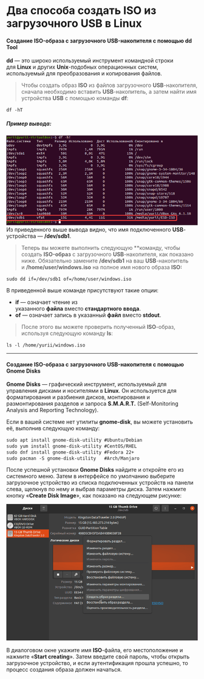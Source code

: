# Два способа создать ISO из загрузочного USB в Linux

#### Создание ISO-образа с загрузочного USB-накопителя с помощью dd Tool

**dd** — это широко используемый инструмент командной строки для **Linux** и других **Unix**-подобных операционных систем, используемый для преобразования и копирования файлов.

>Чтобы создать образ **ISO** из файлов загрузочного **USB**-накопителя, сначала необходимо вставить **USB**-накопитель, а затем найти имя устройства **USB** с помощью команды **df**:
```shell
df -hT
```
##### Пример вывода:

[![df|800](/Media/Pictures/ISO_From_USB/image_1.png)](https://blog.sedicomm.com/wp-content/uploads/2019/05/izobrazhenie_2021-02-08_193704.png)
Из приведенного выше вывода видно, что имя подключенного **USB**-устройства — **/dev/sdb1**.

>Теперь вы можете выполнить следующую **команду, чтобы создать **ISO-образ** с загрузочного **USB**-накопителя, как показано ниже. Обязательно замените **/dev/sdb1** на ваш **USB**-накопитель и **/home/user/windows.iso** на полное имя нового образа **ISO:**
```shell
sudo dd if=/dev/sdb1 of=/home/user/windows.iso
```

В приведенной выше команде присутствуют такие опции:

- **if** — означает чтение из указанного **файла** вместо **стандартного** **ввода**.
- **of** — означает запись в указанный **файл** вместо **stdout**.

>После этого вы можете проверить полученный **ISO**-образ, используя следующую команду **ls**:
```shell
ls -l /home/yurii/windows.iso
```

---
#### Создание ISO-образа с загрузочного USB-накопителя с помощью Gnome Disks

**Gnome Disks** — графический инструмент, используемый для управления дисками и носителями в **Linux**. Он используется для форматирования и разбиения дисков, монтирования и размонтирования разделов и запроса **S.M.A.R.T.** (Self-Monitoring Analysis and Reporting Technology).

Если в вашей системе нет утилиты **gnome-disk**, вы можете установить её, выполнив следующую команду:

```shell
sudo apt install gnome-disk-utility #Ubuntu/Debian
sudo yum install gnome-disk-utility #CentOS/RHEL
sudo dnf install gnome-disk-utility #Fedora 22+
sudo pacman -S gnome-disk-utility   #Arch/Manjaro
```

После успешной установки **Gnome Disks** найдите и откройте его из системного меню. Затем в интерфейсе по умолчанию выберите загрузочное устройство из списка подключенных устройств на панели слева, щелкнув по нему и выбрав параметры диска. Затем нажмите кнопку «**Create Disk Image**», как показано на следующем рисунке:

[![|800](/Media/Pictures/ISO_From_USB/image_2.png)](https://blog.sedicomm.com/wp-content/uploads/2019/05/izobrazhenie_2021-02-08_194103.png)

В диалоговом окне укажите имя **ISO**-файла, его местоположение и нажмите «**Start creating**». Затем введите свой пароль, чтобы открыть загрузочное устройство, и если аутентификация прошла успешно, то процесс создания образа должен начаться.
